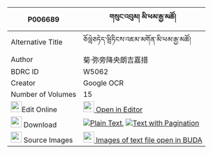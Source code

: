 |P006689|གསུང་འབུམ། མི་ཕམ་རྒྱ་མཚོ། 
| --- | --- 
|Alternative Title |ཅོལླེཅཏེད་ཝྲིཏིངས་འཇམ་མགོན་མི་ཕམ་རྒྱ་མཚོ།
|Author| 菊·弥旁降央朗吉嘉措
|BDRC ID | W5062
|Creator | Google OCR
|Number of Volumes| 15
|<img width="25" src="https://img.icons8.com/color/25/000000/edit-property.png">Edit Online| [<img width="25" src="https://avatars.githubusercontent.com/u/45091458?s=200&v=4"> Open in Editor](http://editor.openpecha.org/P006689)
|<img width="25" src="https://img.icons8.com/fluent/48/000000/download-2.png"/>  Download | [![](https://img.icons8.com/color/20/000000/txt.png)Plain Text](https://github.com/Openpecha/P006689/releases/download/v2/sungbum_mi_pam_gyatso_plain_P006689.zip), [![](https://img.icons8.com/color/20/000000/txt.png)Text with Pagination](https://github.com/Openpecha/P006689/releases/download/v2/sungbum_mi_pam_gyatso_pages_P006689.zip)
|<img width="25" src="https://img.icons8.com/plasticine/100/000000/pictures-folder.png"/>  Source Images | [<img width="25" src="https://library.bdrc.io/icons/BUDA-small.svg"> Images of text file open in BUDA](https://library.bdrc.io/show/bdr:W5062)